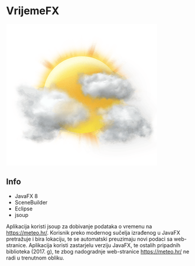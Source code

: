 # VrijemeFX

![ikona](src/3s.png)

## Info

* JavaFX 8 
* SceneBuilder
* Eclipse
* jsoup

Aplikacija koristi jsoup za dobivanje podataka o vremenu na https://meteo.hr/. Korisnik preko modernog sučelja izrađenog u JavaFX pretražuje i bira lokaciju, te se automatski preuzimaju novi podaci sa web-stranice. Aplikacija koristi zastarjelu verziju JavaFX, te ostalih pripadnih biblioteka (2017. g), te zbog nadogradnje web-stranice https://meteo.hr/ ne radi u trenutnom obliku.
